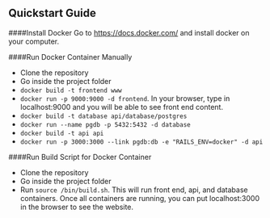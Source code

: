 ## Quickstart Guide
####Install Docker
Go to https://docs.docker.com/ and install docker on your computer.

####Run Docker Container Manually
* Clone the repository
* Go inside the project folder
* `docker build -t frontend www`
* `docker run -p 9000:9000 -d frontend`. In your browser, type in localhost:9000 and you will be able to see front end content. 
* `docker build -t database api/database/postgres`
* `docker run --name pgdb -p 5432:5432 -d database`
* `docker build -t api api`
* `docker run -p 3000:3000 --link pgdb:db -e "RAILS_ENV=docker" -d api`<br>

####Run Build Script for Docker Container
* Clone the repository
* Go inside the project folder
* Run `source /bin/build.sh`. This will run front end, api, and database containers. Once all containers are running, you can put localhost:3000 in the browser to see the website. 


